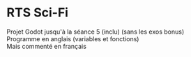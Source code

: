 # RTS Sci-Fi
Projet Godot jusqu'à la séance 5 (inclu) (sans les exos bonus)<br>
Programme en anglais (variables et fonctions)<br>
Mais commenté en français<br>

